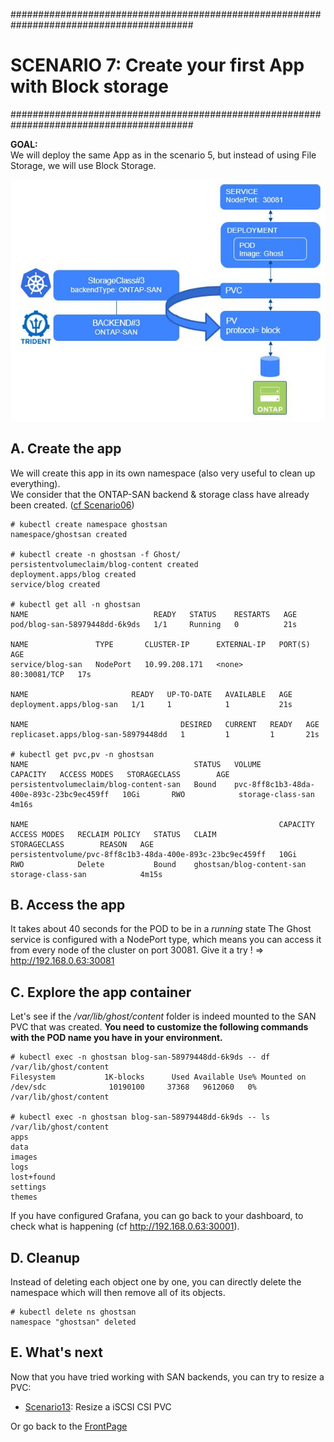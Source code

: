 #########################################################################################
# SCENARIO 7: Create your first App with Block storage
#########################################################################################

**GOAL:**   
We will deploy the same App as in the scenario 5, but instead of using File Storage, we will use Block Storage.

![Scenario7](Images/scenario7.jpg "Scenario7")

## A. Create the app

We will create this app in its own namespace (also very useful to clean up everything).  
We consider that the ONTAP-SAN backend & storage class have already been created. ([cf Scenario06](../Scenario06))

```
# kubectl create namespace ghostsan
namespace/ghostsan created

# kubectl create -n ghostsan -f Ghost/
persistentvolumeclaim/blog-content created
deployment.apps/blog created
service/blog created

# kubectl get all -n ghostsan
NAME                            READY   STATUS    RESTARTS   AGE
pod/blog-san-58979448dd-6k9ds   1/1     Running   0          21s

NAME               TYPE       CLUSTER-IP      EXTERNAL-IP   PORT(S)        AGE
service/blog-san   NodePort   10.99.208.171   <none>        80:30081/TCP   17s

NAME                       READY   UP-TO-DATE   AVAILABLE   AGE
deployment.apps/blog-san   1/1     1            1           21s

NAME                                  DESIRED   CURRENT   READY   AGE
replicaset.apps/blog-san-58979448dd   1         1         1       21s

# kubectl get pvc,pv -n ghostsan
NAME                                     STATUS   VOLUME                                     CAPACITY   ACCESS MODES   STORAGECLASS        AGE
persistentvolumeclaim/blog-content-san   Bound    pvc-8ff8c1b3-48da-400e-893c-23bc9ec459ff   10Gi       RWO            storage-class-san   4m16s

NAME                                                        CAPACITY   ACCESS MODES   RECLAIM POLICY   STATUS   CLAIM                       STORAGECLASS        REASON   AGE
persistentvolume/pvc-8ff8c1b3-48da-400e-893c-23bc9ec459ff   10Gi       RWO            Delete           Bound    ghostsan/blog-content-san   storage-class-san            4m15s
```

## B. Access the app

It takes about 40 seconds for the POD to be in a *running* state
The Ghost service is configured with a NodePort type, which means you can access it from every node of the cluster on port 30081.
Give it a try !
=> http://192.168.0.63:30081


## C. Explore the app container

Let's see if the */var/lib/ghost/content* folder is indeed mounted to the SAN PVC that was created.
**You need to customize the following commands with the POD name you have in your environment.**

```
# kubectl exec -n ghostsan blog-san-58979448dd-6k9ds -- df /var/lib/ghost/content
Filesystem           1K-blocks      Used Available Use% Mounted on
/dev/sdc              10190100     37368   9612060   0% /var/lib/ghost/content

# kubectl exec -n ghostsan blog-san-58979448dd-6k9ds -- ls /var/lib/ghost/content
apps
data
images
logs
lost+found
settings
themes
```

If you have configured Grafana, you can go back to your dashboard, to check what is happening (cf http://192.168.0.63:30001).  


## D. Cleanup

Instead of deleting each object one by one, you can directly delete the namespace which will then remove all of its objects.

```
# kubectl delete ns ghostsan
namespace "ghostsan" deleted
```

## E. What's next

Now that you have tried working with SAN backends, you can try to resize a PVC:
- [Scenario13](../Scenario13): Resize a iSCSI CSI PVC  

Or go back to the [FrontPage](https://github.com/carlgranfelt/NetApp-LoD)
